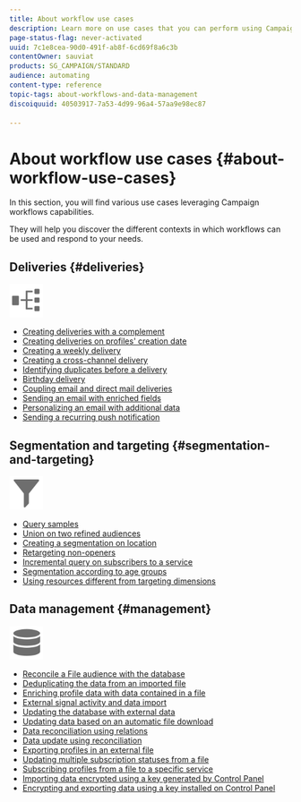 ```yaml
---
title: About workflow use cases
description: Learn more on use cases that you can perform using Campaign Standard workflows.
page-status-flag: never-activated
uuid: 7c1e8cea-90d0-491f-ab8f-6cd69f8a6c3b
contentOwner: sauviat
products: SG_CAMPAIGN/STANDARD
audience: automating
content-type: reference
topic-tags: about-workflows-and-data-management
discoiquuid: 40503917-7a53-4d99-96a4-57aa9e98ec87

---
```


# About workflow use cases {#about-workflow-use-cases}

In this section, you will find various use cases leveraging Campaign workflows capabilities.

They will help you discover the different contexts in which workflows can be used and respond to your needs.

## Deliveries {#deliveries}

<img src="assets/do-not-localize/icon_workflows.svg" width="60px">

* [Creating deliveries with a complement](../../automating/using/workflow-created-query-with-complement.md)
* [Creating deliveries on profiles' creation date](../../automating/using/workflow-creation-date-query.md)
* [Creating a weekly delivery](../../automating/using/workflow-weekly-offer.md)
* [Creating a cross-channel delivery](../../automating/using/workflow-cross-channel-delivery.md)
* [Identifying duplicates before a delivery](../../automating/using/identifying-duplicated-before-delivery.md)
* [Birthday delivery](../../automating/using/birthday-delivery.md)
* [Coupling email and direct mail deliveries](../../automating/using/coupling-email-direct-mail.md)
* [Sending an email with enriched fields](../../automating/using/sending-email-enriched-fields.md)
* [Personalizing an email with additional data](../../automating/using/personalizing-email-with-additional-data.md)
* [Sending a recurring push notification](../../automating/using/recurring-push-notifications.md)

## Segmentation and targeting {#segmentation-and-targeting}

<img src="assets/do-not-localize/icon_filter.svg" width="60px">

* [Query samples](../../automating/using/query-samples.md)
* [Union on two refined audiences](../../automating/using/union-on-two-refined-audiences.md)
* [Creating a segmentation on location](../../automating/using/workflow-segmentation-location.md)
* [Retargeting non-openers](../../automating/using/workflow-cross-channel-retargeting.md)
* [Incremental query on subscribers to a service](../../automating/using/incremental-query-on-subscribers.md)
* [Segmentation according to age groups](../../automating/using/segmentation-age-groups.md)
* [Using resources different from targeting dimensions](../../automating/using/using-resources-different-from-targeting-dimensions.md)

## Data management {#management}

<img src="assets/do-not-localize/icon_manage.svg" width="60px">

* [Reconcile a File audience with the database](../../automating/using/reconcile-file-audience-with-database.md)
* [Deduplicating the data from an imported file](../../automating/using/deduplicating-data-imported-file.md)
* [Enriching profile data with data contained in a file](../../automating/using/enriching-profile-data-file.md)
* [External signal activity and data import](../../automating/using/external-signal-data-import.md)
* [Updating the database with external data](../../automating/using/update-database-file.md)
* [Updating data based on an automatic file download](../../automating/using/update-data-automatic-download.md)
* [Data reconciliation using relations](../../automating/using/reconciliation-using-relations.md)
* [Data update using reconciliation](../../automating/using/data-update-reconciliation.md)
* [Exporting profiles in an external file](../../automating/using/exporting-profiles-in-file.md)
* [Updating multiple subscription statuses from a file](../../automating/using/updating-subscriptions-from-file.md)
* [Subscribing profiles from a file to a specific service](../../automating/using/subscribing-profiles-from-file.md)
* [Importing data encrypted using a key generated by Control Panel](../../automating/using/managing-encrypted-data.md#use-case-gpg-decrypt)
* [Encrypting and exporting data using a key installed on Control Panel](../../automating/using/managing-encrypted-data.md#use-case-gpg-encrypt)
